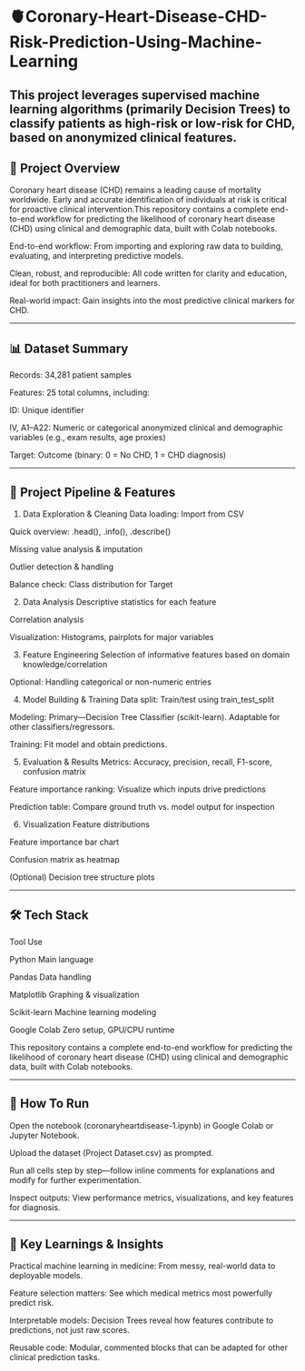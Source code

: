 # 🫀Coronary-Heart-Disease-CHD-Risk-Prediction-Using-Machine-Learning
This project leverages supervised machine learning algorithms (primarily Decision Trees) to classify patients as high-risk or low-risk for CHD, based on anonymized clinical features.
---
## 🚀 Project Overview

Coronary heart disease (CHD) remains a leading cause of mortality worldwide. Early and accurate identification of individuals at risk is critical for proactive clinical intervention.This repository contains a complete end-to-end workflow for predicting the likelihood of coronary heart disease (CHD) using clinical and demographic data, built with Colab notebooks. 

End-to-end workflow: From importing and exploring raw data to building, evaluating, and interpreting predictive models.

Clean, robust, and reproducible: All code written for clarity and education, ideal for both practitioners and learners.

Real-world impact: Gain insights into the most predictive clinical markers for CHD.

---

## 📊 Dataset Summary
Records: 34,281 patient samples

Features: 25 total columns, including:

ID: Unique identifier

IV, A1–A22: Numeric or categorical anonymized clinical and demographic variables (e.g., exam results, age proxies)

Target: Outcome (binary: 0 = No CHD, 1 = CHD diagnosis)

---

## 🧩 Project Pipeline & Features

1. Data Exploration & Cleaning
Data loading: Import from CSV

Quick overview: .head(), .info(), .describe()

Missing value analysis & imputation

Outlier detection & handling

Balance check: Class distribution for Target

2. Data Analysis
Descriptive statistics for each feature

Correlation analysis

Visualization: Histograms, pairplots for major variables

3. Feature Engineering
Selection of informative features based on domain knowledge/correlation

Optional: Handling categorical or non-numeric entries

4. Model Building & Training
Data split: Train/test using train_test_split

Modeling: Primary—Decision Tree Classifier (scikit-learn). Adaptable for other classifiers/regressors.

Training: Fit model and obtain predictions.

5. Evaluation & Results
Metrics: Accuracy, precision, recall, F1-score, confusion matrix

Feature importance ranking: Visualize which inputs drive predictions

Prediction table: Compare ground truth vs. model output for inspection

6. Visualization
Feature distributions

Feature importance bar chart

Confusion matrix as heatmap

(Optional) Decision tree structure plots

---

## 🛠️ Tech Stack

Tool	Use

Python	Main language

Pandas	Data handling

Matplotlib	Graphing & visualization

Scikit-learn	Machine learning modeling

Google Colab	Zero setup, GPU/CPU runtime

This repository contains a complete end-to-end workflow for predicting the likelihood of coronary heart disease (CHD) using clinical and demographic data, built with Colab notebooks.

---

## 📝 How To Run

Open the notebook (coronaryheartdisease-1.ipynb) in Google Colab or Jupyter Notebook.

Upload the dataset (Project Dataset.csv) as prompted.

Run all cells step by step—follow inline comments for explanations and modify for further experimentation.

Inspect outputs: View performance metrics, visualizations, and key features for diagnosis.

---
## 🌟 Key Learnings & Insights

Practical machine learning in medicine: From messy, real-world data to deployable models.

Feature selection matters: See which medical metrics most powerfully predict risk.

Interpretable models: Decision Trees reveal how features contribute to predictions, not just raw scores.

Reusable code: Modular, commented blocks that can be adapted for other clinical prediction tasks.

